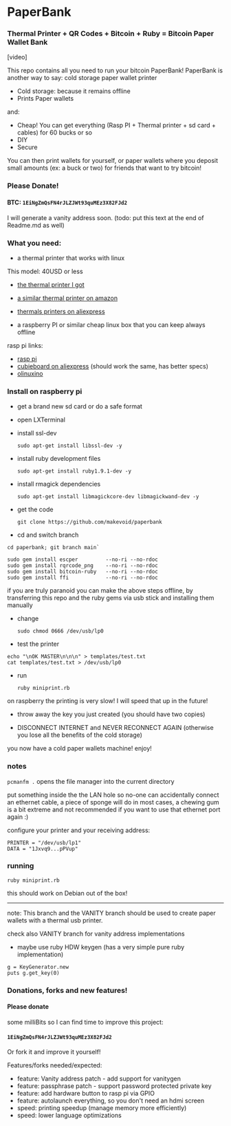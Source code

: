# PaperBank

### Thermal Printer + QR Codes + Bitcoin + Ruby = Bitcoin Paper Wallet Bank

[video]

This repo contains all you need to run your bitcoin PaperBank!
PaperBank is another way to say: cold storage paper wallet printer

- Cold storage: because it remains offline
- Prints Paper wallets

and:

- Cheap! You can get everything (Rasp PI + Thermal printer + sd card + cables) for 60 bucks or so
- DIY
- Secure


You can then print wallets for yourself, or paper wallets where you deposit small amounts (ex: a buck or two) for friends that want to try bitcoin!


### Please Donate!

#### BTC: `1EiNgZmQsFN4rJLZJWt93quMEz3X82FJd2`

I will generate a vanity address soon.
(todo: put this text at the end of Readme.md as well)


### What you need:

- a thermal printer that works with linux

This model: 40USD or less

- [the thermal printer I got](http://www.aliexpress.com/item/Barcode-scanner-and-58mm-printer-USB-mini-thermal-receipt-printer-ticket-pos-portable-laser-printers-freeshipping/1544271573.html)
- [a similar thermal printer on amazon](http://www.amazon.com/Imagestore-Brainydeal-SC9-2012-High-speed-Receipt/dp/B005HH2YVY/ref=sr_1_2?ie=UTF8&qid=1407576243&sr=8-2&keywords=thermal+printer)
- [thermals printers on aliexpress]("http://www.aliexpress.com/wholesale?SearchText=thermal%20printer")


- a raspberry PI or similar cheap linux box that you can keep always offline


rasp pi links:

- [rasp pi](http://www.element14.com/community/community/raspberry-pi/raspberry-pi-bplus?ICID=rpimain-topban-BPlus)
- [cubieboard on aliexpress](http://www.aliexpress.com/wholesale?SearchText=cubieboard) (should work the same, has better specs)
- [olinuxino](https://www.olimex.com/Products/OLinuXino/A20/A20-OLinuXino-MICRO/open-source-hardware)


### Install on raspberry pi

- get a brand new sd card or do a safe format
- open LXTerminal
    
- install ssl-dev
 
    `sudo apt-get install libssl-dev -y`
    
- install ruby development files

    `sudo apt-get install ruby1.9.1-dev -y`

- install rmagick dependencies 

    `sudo apt-get install libmagickcore-dev libmagickwand-dev -y`
    
- get the code

    `git clone https://github.com/makevoid/paperbank`

- cd and switch branch

```
cd paperbank; git branch main`

sudo gem install escper         --no-ri --no-rdoc
sudo gem install rqrcode_png    --no-ri --no-rdoc
sudo gem install bitcoin-ruby   --no-ri --no-rdoc
sudo gem install ffi            --no-ri --no-rdoc
```


if you are truly paranoid you can make the above steps offline, by transferring this repo and the ruby gems via usb stick and installing them manually

- change

    `sudo chmod 0666 /dev/usb/lp0`

- test the printer

```
echo "\nOK MASTER\n\n\n" > templates/test.txt
cat templates/test.txt > /dev/usb/lp0
```

- run

    `ruby miniprint.rb`
    

on raspberry the printing is very slow! I will speed that up in the future!

- throw away the key you just created (you should have two copies)
    
- DISCONNECT INTERNET and NEVER RECONNECT AGAIN (otherwise you lose all the benefits of the cold storage)


you now have a cold paper wallets machine! enjoy! 





### notes

`pcmanfm .` opens the file manager into the current directory

put something inside the the LAN hole so no-one can accidentally connect an ethernet cable, a piece of sponge will do  in most cases, a chewing gum is a bit extreme and not recommended if you want to use that ethernet port again :)





configure your printer and your receiving address:

    PRINTER = "/dev/usb/lp1"
    DATA = "1Jxvq9...pPVup"


### running


    ruby miniprint.rb


this should work on Debian out of the box!


---

note: This branch and the VANITY branch should be used to create paper wallets with a thermal usb printer.


check also VANITY branch for vanity address implementations


- maybe use ruby HDW keygen (has a very simple pure ruby implementation)

```
g = KeyGenerator.new
puts g.get_key(0)
```

### Donations, forks and new features!

#### **Please donate** 
some milliBits so I can find time to improve this project: 
#### `1EiNgZmQsFN4rJLZJWt93quMEz3X82FJd2` 

Or fork it and improve it yourself!

Features/forks needed/expected:

- feature: Vanity address patch - add support for vanitygen
- feature: passphrase patch - support password protected private key
- feature: add hardware button to rasp pi via GPIO
- feature: autolaunch everything, so you don't need an hdmi screen
- speed: printing speedup (manage memory more efficiently)
- speed: lower language optimizations

